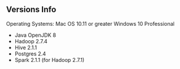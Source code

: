## Versions Info

Operating Systems:
Mac OS 10.11 or greater
Windows 10 Professional

- Java		OpenJDK 8
- Hadoop 	2.7.4
- Hive 		2.1.1
- Postgres	2.4
- Spark		2.1.1 (for Hadoop 2.7.1)
